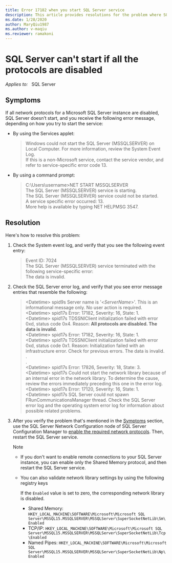 ```yaml
---
title: Error 17182 when you start SQL Server service
description: This article provides resolutions for the problem where SQL Server fails to start when all the protocols are disabled.
ms.date: 1/28/2020
author: MaryQiu1987
ms.author: v-maqiu
ms.reviewer: ramakoni
---
```

# SQL Server can't start if all the protocols are disabled

_Applies to:_ &nbsp; SQL Server

## Symptoms

If all network protocols for a Microsoft SQL Server instance are disabled, SQL Server doesn’t start, and you receive  the following error message, depending on how you try to start the service:

- By using the Services applet:

  > Windows could not start the SQL Server (MSSQLSERVER) on Local Computer. For more information, review the System Event Log.  
  > If this is a non-Microsoft service, contact the service vendor, and refer to service-specific error code 13.

- By using a command prompt:

  > C:\Users\username>NET START MSSQLSERVER  
  > The SQL Server (MSSQLSERVER) service is starting.  
  > The SQL Server (MSSQLSERVER) service could not be started.  
  > A service specific error occurred: 13.  
  > More help is available by typing NET HELPMSG 3547.  

## Resolution

Here's how to resolve this problem:

1. Check the System event log, and verify that you see the following event entry:

   > Event ID: 7024  
   > The SQL Server (MSSQLSERVER) service terminated with the following service-specific error:  
   > The data is invalid.  

2. Check the SQL Server error log, and verify that you see error message entries that resemble the following:

    > \<Datetime> spid9s      Server name is '<*ServerName*>'. This is an informational message only. No user action is required.  
    > \<Datetime> spid17s     Error: 17182, Severity: 16, State: 1.  
    > \<Datetime> spid17s     TDSSNIClient initialization failed with error 0xd, status code 0x4. Reason: **All protocols are disabled. The data is invalid**.  
    > \<Datetime> spid17s     Error: 17182, Severity: 16, State: 1.  
    > \<Datetime> spid17s     TDSSNIClient initialization failed with error 0xd, status code 0x1. Reason: Initialization failed with an infrastructure error. Check for previous errors. The data is invalid.  
    > \.  
    > \.  
    > \<Datetime> spid17s     Error: 17826, Severity: 18, State: 3.  
    > \<Datetime> spid17s     Could not start the network library because of an internal error in the network library. To determine the cause, review the errors immediately preceding this one in the error log.  
    > \<Datetime> spid17s     Error: 17120, Severity: 16, State: 1.  
    > \<Datetime> spid17s     SQL Server could not spawn FRunCommunicationsManager thread. Check the SQL Server error log and the operating system error log for information about possible related problems.  

3. After you verify the problem that's mentioned in the [Symptoms](#symptoms) section, use the SQL Server Network Configuration node of SQL Server Configuration Manager to [enable the required network protocols](/sql/database-engine/configure-windows/enable-or-disable-a-server-network-protocol). Then, restart the SQL Server service.

   > [!NOTE]
   >
   > - If you don't want to enable remote connections to your SQL Server instance, you can enable only the Shared Memory protocol, and then restart the SQL Server service.
   > - You can also validate network library settings by using the following registry keys
   >
   >    If the `Enabled` value is set to zero, the corresponding network library is disabled.
   >
   >     - Shared Memory: `HKEY_LOCAL_MACHINE\SOFTWARE\Microsoft\Microsoft SQL Server\MSSQL15.MSSQLSERVER\MSSQLServer\SuperSocketNetLib\Sm\Enabled`
   >     - TCP/IP: `HKEY_LOCAL_MACHINE\SOFTWARE\Microsoft\Microsoft SQL Server\MSSQL15.MSSQLSERVER\MSSQLServer\SuperSocketNetLib\Tcp\Enabled`
   >     - Named Pipes: `HKEY_LOCAL_MACHINE\SOFTWARE\Microsoft\Microsoft SQL Server\MSSQL15.MSSQLSERVER\MSSQLServer\SuperSocketNetLib\Np\Enabled`
